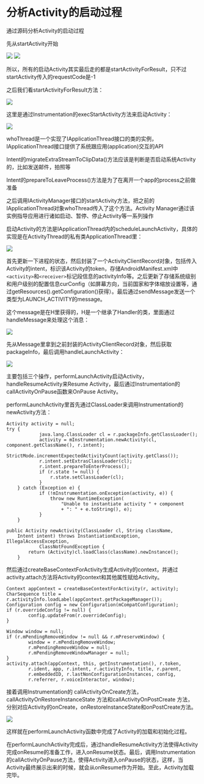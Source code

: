 # 分析Activity的启动过程

通过源码分析Activity的启动过程

先从startActivity开始

![](/assets/Activity_startActivity_1.jpeg)
![](/assets/Activity_startActivity_2.jpeg)

所以，所有的启动Activity其实最后走的都是startActivityForResult，只不过startActivity传入的requestCode是-1

之后我们看startActivityForResult方法：

![](/assets/Activity_startActivityForResult.jpeg)

这里是通过Instrumentation的execStartActivity方法来启动Activity：

![](/assets/Instrumentation_execStartActivity.jpeg)

whoThread是一个实现了IApplicationThread接口的类的实例，IApplicationThread接口提供了系统跟应用(application)交互的API

Intent的migrateExtraStreamToClipData()方法应该是判断是否启动系统Activity的，比如发送邮件，拍照等

Intent的prepareToLeaveProcess()方法是为了在离开一个app的process之前做准备

之后调用IActivityManager接口的startActivity方法，把之前的IApplicationThread对象whoThread传入了这个方法。Activity Manager通过该实例指导应用进行诸如启动、暂停、停止Activity等一系列操作

启动Activity的方法是IApplicationThread内的scheduleLaunchActivity，具体的实现是在ActivityThread的私有类ApplicationThread里：

![](/assets/ActivityThread_scheduleLaunchActivity.jpeg)

首先更新一下进程的状态，然后封装了一个ActivityClientRecord对象，包括传入Activity的intent，标识该Activity的token，存储AndroidManifest.xml中`<activity>`和`<receiver>`标记段信息的activityInfo等。之后更新了存储系统级别和用户级别的配置信息curConfig（如屏幕方向，当前国家和字体缩放设置等，通过getResources().getConfiguration()获得）。最后通过sendMessage发送一个类型为LAUNCH_ACTIVITY的message。

这个message是在H里获得的，H是一个继承了Handler的类，里面通过handleMessage来处理这个消息：

![](/assets/H_handleMessage.jpeg)

先从Message里拿到之前封装的ActivityClientRecord对象，然后获取packageInfo，最后调用handleLaunchActivity：

![](/assets/handleLaunchActivity.jpeg)

主要包括三个操作，performLaunchActivity启动Activity，handleResumeActivity来Resume Activity，最后通过Instrumentation的callActivityOnPause函数来OnPause Activity。

performLaunchActivity里首先通过ClassLoader来调用Instrumentation的newActivity方法：

```
Activity activity = null;
try {
            java.lang.ClassLoader cl = r.packageInfo.getClassLoader();
            activity = mInstrumentation.newActivity(cl, component.getClassName(), r.intent);
            StrictMode.incrementExpectedActivityCount(activity.getClass());
            r.intent.setExtrasClassLoader(cl);
            r.intent.prepareToEnterProcess();
            if (r.state != null) {
                r.state.setClassLoader(cl);
            }
    } catch (Exception e) {
            if (!mInstrumentation.onException(activity, e)) {
                throw new RuntimeException(
                    "Unable to instantiate activity " + component
                    + ": " + e.toString(), e);
            }
    }
```

```
public Activity newActivity(ClassLoader cl, String className,
    Intent intent) throws InstantiationException, IllegalAccessException,
            ClassNotFoundException {
        return (Activity)cl.loadClass(className).newInstance();
    }
```

然后通过createBaseContextForActivity生成Activity的context，并通过activity.attach方法将Activity的context和其他属性赋给Activity。

```
Context appContext = createBaseContextForActivity(r, activity);
CharSequence title = r.activityInfo.loadLabel(appContext.getPackageManager());
Configuration config = new Configuration(mCompatConfiguration);
if (r.overrideConfig != null) {
        config.updateFrom(r.overrideConfig);
}
               
Window window = null;
if (r.mPendingRemoveWindow != null && r.mPreserveWindow) {
        window = r.mPendingRemoveWindow;
        r.mPendingRemoveWindow = null;
        r.mPendingRemoveWindowManager = null;
}
activity.attach(appContext, this, getInstrumentation(), r.token,
        r.ident, app, r.intent, r.activityInfo, title, r.parent,
        r.embeddedID, r.lastNonConfigurationInstances, config,
        r.referrer, r.voiceInteractor, window);
```

接着调用Instrumentation的 callActivityOnCreate方法， callActivityOnRestoreInstanceState 方法和callActivityOnPostCreate 方法， 分别对应Activity的onCreate，onRestoreInstanceState和onPostCreate方法。

![](/assets/performLaunchActivity_Instrumentation.jpeg)

这样就在performLaunchActivity函数中完成了Activity的加载和初始化过程。

在performLaunchActivity完成后，通过handleResumeActivity方法使得Activity完成onResume的准备工作，进入onResume状态。最后，调用Instrumentation的callActivityOnPause方法，使得Activity进入onPause的状态，这样，当Activity最终展示出来的时候，就会从onResume作为开始。至此，Activity加载完毕。
<!--stackedit_data:
eyJoaXN0b3J5IjpbLTIwNjQ4MDMxODZdfQ==
-->